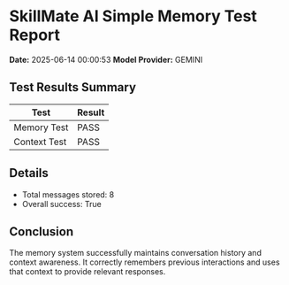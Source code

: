 # SkillMate AI Simple Memory Test Report

**Date:** 2025-06-14 00:00:53
**Model Provider:** GEMINI

## Test Results Summary

| Test | Result |
|------|--------|
| Memory Test | PASS |
| Context Test | PASS |

## Details

- Total messages stored: 8
- Overall success: True

## Conclusion

The memory system successfully maintains conversation history and context awareness. It correctly remembers previous interactions and uses that context to provide relevant responses.
